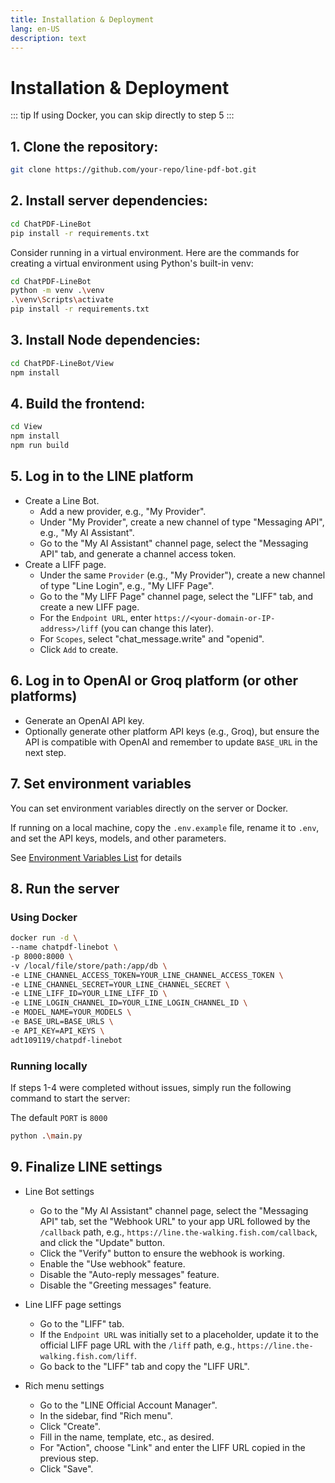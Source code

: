 ```yaml
---
title: Installation & Deployment
lang: en-US
description: text
---
```


# Installation & Deployment
::: tip
If using Docker, you can skip directly to step 5
:::

## 1. Clone the repository:
```sh
git clone https://github.com/your-repo/line-pdf-bot.git
```

## 2. Install server dependencies:
```sh
cd ChatPDF-LineBot
pip install -r requirements.txt
```

Consider running in a virtual environment. Here are the commands for creating a virtual environment using Python's built-in venv:

```sh
cd ChatPDF-LineBot
python -m venv .\venv
.\venv\Scripts\activate
pip install -r requirements.txt
```

## 3. Install Node dependencies:
```sh
cd ChatPDF-LineBot/View
npm install
```

## 4. Build the frontend:
```sh
cd View
npm install
npm run build
```

## 5. Log in to the LINE platform
   * Create a Line Bot.
      * Add a new provider, e.g., "My Provider".
      * Under "My Provider", create a new channel of type "Messaging API", e.g., "My AI Assistant".
      * Go to the "My AI Assistant" channel page, select the "Messaging API" tab, and generate a channel access token.
   * Create a LIFF page.
      * Under the same `Provider` (e.g., "My Provider"), create a new channel of type "Line Login", e.g., "My LIFF Page".
      * Go to the "My LIFF Page" channel page, select the "LIFF" tab, and create a new LIFF page.
      * For the `Endpoint URL`, enter `https://<your-domain-or-IP-address>/liff` (you can change this later).
      * For `Scopes`, select "chat_message.write" and "openid".
      * Click `Add` to create.

## 6. Log in to OpenAI or Groq platform (or other platforms)
* Generate an OpenAI API key.
* Optionally generate other platform API keys (e.g., Groq), but ensure the API is compatible with OpenAI and remember to update `BASE_URL` in the next step.

## 7. Set environment variables

You can set environment variables directly on the server or Docker.

If running on a local machine, copy the `.env.example` file, rename it to `.env`, and set the API keys, models, and other parameters.

See [Environment Variables List](./configuration.html) for details

## 8. Run the server

### Using Docker

```sh
docker run -d \
--name chatpdf-linebot \
-p 8000:8000 \
-v /local/file/store/path:/app/db \
-e LINE_CHANNEL_ACCESS_TOKEN=YOUR_LINE_CHANNEL_ACCESS_TOKEN \
-e LINE_CHANNEL_SECRET=YOUR_LINE_CHANNEL_SECRET \
-e LINE_LIFF_ID=YOUR_LINE_LIFF_ID \
-e LINE_LOGIN_CHANNEL_ID=YOUR_LINE_LOGIN_CHANNEL_ID \
-e MODEL_NAME=YOUR_MODELS \
-e BASE_URL=BASE_URLS \
-e API_KEY=API_KEYS \
adt109119/chatpdf-linebot
```

### Running locally

If steps 1-4 were completed without issues, simply run the following command to start the server:

The default `PORT` is `8000`

```sh
python .\main.py
```

## 9. Finalize LINE settings
* Line Bot settings
  * Go to the "My AI Assistant" channel page, select the "Messaging API" tab, set the "Webhook URL" to your app URL followed by the `/callback` path, e.g., `https://line.the-walking.fish.com/callback`, and click the "Update" button.
  * Click the "Verify" button to ensure the webhook is working.
  * Enable the "Use webhook" feature.
  * Disable the "Auto-reply messages" feature.
  * Disable the "Greeting messages" feature.

* Line LIFF page settings
  * Go to the "LIFF" tab.
  * If the `Endpoint URL` was initially set to a placeholder, update it to the official LIFF page URL with the `/liff` path, e.g., `https://line.the-walking.fish.com/liff`.
  * Go back to the "LIFF" tab and copy the "LIFF URL".

* Rich menu settings
  * Go to the "LINE Official Account Manager".
  * In the sidebar, find "Rich menu".
  * Click "Create".
  * Fill in the name, template, etc., as desired.
  * For "Action", choose "Link" and enter the LIFF URL copied in the previous step.
  * Click "Save".
